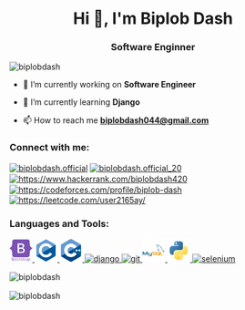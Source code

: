 <h1 align="center">Hi 👋, I'm Biplob Dash</h1>
<h3 align="center">Software Enginner</h3>

<p align="left"> <img src="https://komarev.com/ghpvc/?username=biplobdash&label=Profile%20views&color=0e75b6&style=flat" alt="biplobdash" /> </p>

- 🔭 I’m currently working on **Software Engineer**

- 🌱 I’m currently learning **Django**

- 📫 How to reach me **biplobdash044@gmail.com**

<h3 align="left">Connect with me:</h3>
<p align="left">
<a href="https://fb.com/biplobdash.official" target="blank"><img align="center" src="https://raw.githubusercontent.com/rahuldkjain/github-profile-readme-generator/master/src/images/icons/Social/facebook.svg" alt="biplobdash.official" height="30" width="40" /></a>
<a href="https://instagram.com/biplobdash.official_20" target="blank"><img align="center" src="https://raw.githubusercontent.com/rahuldkjain/github-profile-readme-generator/master/src/images/icons/Social/instagram.svg" alt="biplobdash.official_20" height="30" width="40" /></a>
<a href="https://www.hackerrank.com/https://www.hackerrank.com/biplobdash420" target="blank"><img align="center" src="https://raw.githubusercontent.com/rahuldkjain/github-profile-readme-generator/master/src/images/icons/Social/hackerrank.svg" alt="https://www.hackerrank.com/biplobdash420" height="30" width="40" /></a>
<a href="https://codeforces.com/profile/https://codeforces.com/profile/biplob-dash" target="blank"><img align="center" src="https://raw.githubusercontent.com/rahuldkjain/github-profile-readme-generator/master/src/images/icons/Social/codeforces.svg" alt="https://codeforces.com/profile/biplob-dash" height="30" width="40" /></a>
<a href="https://www.leetcode.com/https://leetcode.com/user2165ay/" target="blank"><img align="center" src="https://raw.githubusercontent.com/rahuldkjain/github-profile-readme-generator/master/src/images/icons/Social/leet-code.svg" alt="https://leetcode.com/user2165ay/" height="30" width="40" /></a>
</p>

<h3 align="left">Languages and Tools:</h3>
<p align="left"> <a href="https://getbootstrap.com" target="_blank" rel="noreferrer"> <img src="https://raw.githubusercontent.com/devicons/devicon/master/icons/bootstrap/bootstrap-plain-wordmark.svg" alt="bootstrap" width="40" height="40"/> </a> <a href="https://www.cprogramming.com/" target="_blank" rel="noreferrer"> <img src="https://raw.githubusercontent.com/devicons/devicon/master/icons/c/c-original.svg" alt="c" width="40" height="40"/> </a> <a href="https://www.w3schools.com/cpp/" target="_blank" rel="noreferrer"> <img src="https://raw.githubusercontent.com/devicons/devicon/master/icons/cplusplus/cplusplus-original.svg" alt="cplusplus" width="40" height="40"/> </a> <a href="https://www.djangoproject.com/" target="_blank" rel="noreferrer"> <img src="https://cdn.worldvectorlogo.com/logos/django.svg" alt="django" width="40" height="40"/> </a> <a href="https://git-scm.com/" target="_blank" rel="noreferrer"> <img src="https://www.vectorlogo.zone/logos/git-scm/git-scm-icon.svg" alt="git" width="40" height="40"/> </a> <a href="https://www.mysql.com/" target="_blank" rel="noreferrer"> <img src="https://raw.githubusercontent.com/devicons/devicon/master/icons/mysql/mysql-original-wordmark.svg" alt="mysql" width="40" height="40"/> </a> <a href="https://www.python.org" target="_blank" rel="noreferrer"> <img src="https://raw.githubusercontent.com/devicons/devicon/master/icons/python/python-original.svg" alt="python" width="40" height="40"/> </a> <a href="https://www.selenium.dev" target="_blank" rel="noreferrer"> <img src="https://raw.githubusercontent.com/detain/svg-logos/780f25886640cef088af994181646db2f6b1a3f8/svg/selenium-logo.svg" alt="selenium" width="40" height="40"/> </a> </p>

<p><img align="center" src="https://github-readme-stats.vercel.app/api/top-langs?username=biplobdash&show_icons=true&locale=en&layout=compact" alt="biplobdash" /></p>

<p><img align="center" src="https://github-readme-streak-stats.herokuapp.com/?user=biplobdash&" alt="biplobdash" /></p>
